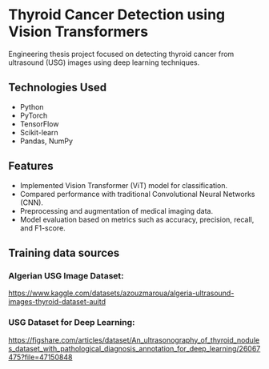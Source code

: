 # Thyroid Cancer Detection using Vision Transformers

Engineering thesis project focused on detecting thyroid cancer from ultrasound (USG) images using deep learning techniques.

## Technologies Used
- Python
- PyTorch
- TensorFlow
- Scikit-learn
- Pandas, NumPy

## Features
- Implemented Vision Transformer (ViT) model for classification.
- Compared performance with traditional Convolutional Neural Networks (CNN).
- Preprocessing and augmentation of medical imaging data.
- Model evaluation based on metrics such as accuracy, precision, recall, and F1-score.

## Training data sources 
### Algerian USG Image Dataset: 
https://www.kaggle.com/datasets/azouzmaroua/algeria-ultrasound-images-thyroid-dataset-auitd

### USG Dataset for Deep Learning: 
https://figshare.com/articles/dataset/An_ultrasonography_of_thyroid_nodules_dataset_with_pathological_diagnosis_annotation_for_deep_learning/26067475?file=47150848
